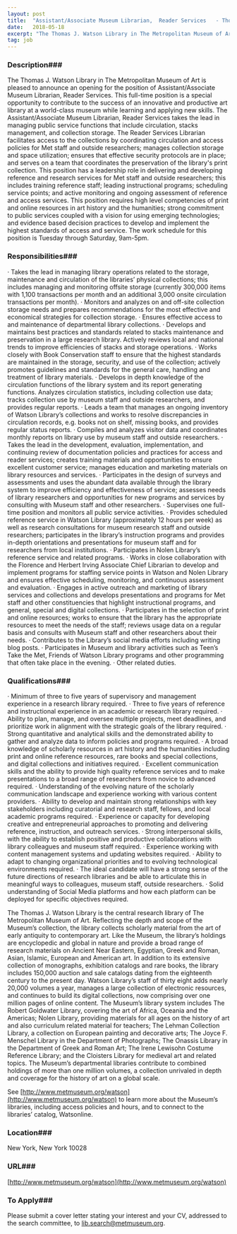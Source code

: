 ```yaml
---
layout: post
title:  "Assistant/Associate Museum Librarian,  Reader Services   - Thomas J. Watson Library/Metropolitan Museum of Art"
date:   2018-05-18
excerpt: "The Thomas J. Watson Library in The Metropolitan Museum of Art is pleased to announce an opening for the position of Assistant/Associate Museum Librarian, Reader Services. This full-time position is a special opportunity to contribute to the success of an innovative and productive art library at a world-class museum while..."
tag: job
---
```


### Description###

The Thomas J. Watson Library in The Metropolitan Museum of Art is pleased to announce an opening for the
position of Assistant/Associate Museum Librarian, Reader Services. This full-time position is a special
opportunity to contribute to the success of an innovative and productive art library at a world-class museum
while learning and applying new skills.
The Assistant/Associate Museum Librarian, Reader Services takes the lead in managing public service
functions that include circulation, stacks management, and collection storage. The Reader Services Librarian
facilitates access to the collections by coordinating circulation and access policies for Met staff and outside
researchers; manages collection storage and space utilization; ensures that effective security protocols are in
place; and serves on a team that coordinates the preservation of the library's print collection. This position has a
leadership role in delivering and developing reference and research services for Met staff and outside
researchers; this includes training reference staff; leading instructional programs; scheduling service points;
and active monitoring and ongoing assessment of reference and access services. This position requires high
level competencies of print and online resources in art history and the humanities; strong commitment to public
services coupled with a vision for using emerging technologies; and evidence based decision practices to
develop and implement the highest standards of access and service.
The work schedule for this position is Tuesday through Saturday, 9am-5pm.


### Responsibilities###


· Takes the lead in managing library operations related to the storage, maintenance and circulation of the
libraries’ physical collections; this includes managing and monitoring offsite storage (currently 300,000 items
with 1,100 transactions per month and an additional 3,000 onsite circulation transactions per month).
· Monitors and analyzes on and off-site collection storage needs and prepares recommendations for the most
effective and economical strategies for collection storage.
· Ensures effective access to and maintenance of departmental library collections.
· Develops and maintains best practices and standards related to stacks maintenance and preservation in a
large research library. Actively reviews local and national trends to improve efficiencies of stacks and storage
operations.
· Works closely with Book Conservation staff to ensure that the highest standards are maintained in the storage,
security, and use of the collection; actively promotes guidelines and standards for the general care, handling
and treatment of library materials.
· Develops in depth knowledge of the circulation functions of the library system and its report generating
functions. Analyzes circulation statistics, including collection use data; tracks collection use by museum staff
and outside researchers, and provides regular reports.
· Leads a team that manages an ongoing inventory of Watson Library’s collections and works to resolve
discrepancies in circulation records, e.g. books not on shelf, missing books, and provides regular status reports.
· Compiles and analyzes visitor data and coordinates monthly reports on library use by museum staff and
outside researchers.
· Takes the lead in the development, evaluation, implementation, and continuing review of documentation
policies and practices for access and reader services; creates training materials and opportunities to ensure
excellent customer service; manages education and marketing materials on library resources and services.
· Participates in the design of surveys and assessments and uses the abundant data available through the
library system to improve efficiency and effectiveness of service; assesses needs of library researchers and
opportunities for new programs and services by consulting with Museum staff and other researchers.
· Supervises one full-time position and monitors all public service activities.
· Provides scheduled reference service in Watson Library (approximately 12 hours per week) as well as research
consultations for museum research staff and outside researchers; participates in the library’s instruction
programs and provides in-depth orientations and presentations for museum staff and for researchers from local
institutions.
· Participates in Nolen Library’s reference service and related programs.
· Works in close collaboration with the Florence and Herbert Irving Associate Chief Librarian to develop and
implement programs for staffing service points in Watson and Nolen Library and ensures effective scheduling,
monitoring, and continuous assessment and evaluation.
· Engages in active outreach and marketing of library services and collections and develops presentations and
programs for Met staff and other constituencies that highlight instructional programs, and general, special and
digital collections.
· Participates in the selection of print and online resources; works to ensure that the library has the appropriate
resources to meet the needs of the staff; reviews usage data on a regular basis and consults with Museum staff
and other researchers about their needs.
· Contributes to the Library’s social media efforts including writing blog posts.
· Participates in Museum and library activities such as Teen’s Take the Met, Friends of Watson Library programs
and other programming that often take place in the evening.
· Other related duties.


### Qualifications###


· Minimum of three to five years of supervisory and management experience in a research library required.
· Three to five years of reference and instructional experience in an academic or research library required.
· Ability to plan, manage, and oversee multiple projects, meet deadlines, and prioritize work in alignment with the
strategic goals of the library required.
· Strong quantitative and analytical skills and the demonstrated ability to gather and analyze data to inform
policies and programs required.
· A broad knowledge of scholarly resources in art history and the humanities including print and online
reference resources, rare books and special collections, and digital collections and initiatives required.
· Excellent communication skills and the ability to provide high quality reference services and to make
presentations to a broad range of researchers from novice to advanced required.
· Understanding of the evolving nature of the scholarly communication landscape and experience working with
various content providers.
· Ability to develop and maintain strong relationships with key stakeholders including curatorial and research
staff, fellows, and local academic programs required.
· Experience or capacity for developing creative and entrepreneurial approaches to promoting and delivering
reference, instruction, and outreach services.
· Strong interpersonal skills, with the ability to establish positive and productive collaborations with library
colleagues and museum staff required.
· Experience working with content management systems and updating websites required.
· Ability to adapt to changing organizational priorities and to evolving technological environments required.
· The ideal candidate will have a strong sense of the future directions of research libraries and be able to
articulate this in meaningful ways to colleagues, museum staff, outside researchers.
· Solid understanding of Social Media platforms and how each platform can be deployed for specific objectives
required.

The Thomas J. Watson Library is the central research library of The Metropolitan Museum of Art. Reflecting the
depth and scope of the Museum’s collection, the library collects scholarly material from the art of early antiquity
to contemporary art. Like the Museum, the library’s holdings are encyclopedic and global in nature and provide
a broad range of research materials on Ancient Near Eastern, Egyptian, Greek and Roman, Asian, Islamic,
European and American art. In addition to its extensive collection of monographs, exhibition catalogs and rare
books, the library includes 150,000 auction and sale catalogs dating from the eighteenth century to the present
day. Watson Library’s staff of thirty eight adds nearly 20,000 volumes a year, manages a large collection of
electronic resources, and continues to build its digital collections, now comprising over one million pages of
online content.
The Museum’s library system includes The Robert Goldwater Library, covering the art of Africa, Oceania and
the Americas; Nolen Library, providing materials for all ages on the history of art and also curriculum related
material for teachers; The Lehman Collection Library, a collection on European painting and decorative arts;
The Joyce F. Menschel Library in the Department of Photographs; The Onassis Library in the Department of
Greek and Roman Art; The Irene Lewisohn Costume Reference Library; and the Cloisters Library for medieval
art and related topics. The Museum’s departmental libraries contribute to combined holdings of more than one
million volumes, a collection unrivaled in depth and coverage for the history of art on a global scale.

See [http://www.metmuseum.org/watson](http://www.metmuseum.org/watson) to learn more about the Museum’s libraries, including access policies
and hours, and to connect to the libraries’ catalog, Watsonline.




### Location###

New York, New York 10028


### URL###

[http://www.metmuseum.org/watson](http://www.metmuseum.org/watson)

### To Apply###

Please submit a cover letter stating your interest and your CV, addressed to the search committee, to
lib.search@metmuseum.org.





